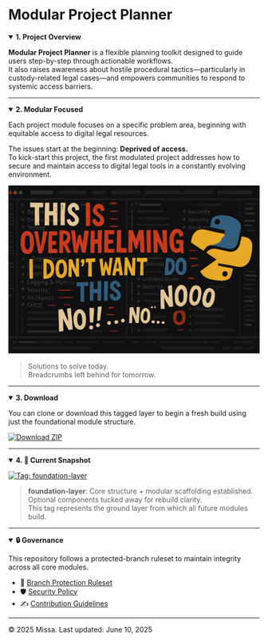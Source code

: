 # Modular Project Planner

<details open>
<summary><strong>1. Project Overview</strong></summary>

**Modular Project Planner** is a flexible planning toolkit designed to guide users step-by-step through actionable workflows.  
It also raises awareness about hostile procedural tactics—particularly in custody-related legal cases—and empowers communities to respond to systemic access barriers.

</details>

---

<details open>
<summary><strong>2. Modular Focused</strong></summary>

Each project module focuses on a specific problem area, beginning with equitable access to digital legal resources.

The issues start at the beginning: **Deprived of access.**  
To kick-start this project, the first modulated project addresses how to secure and maintain access to digital legal tools in a constantly evolving environment.

<img src="assets/images/README-cover.png" alt="Project Cover Image">

> Solutions to solve today.  
> Breadcrumbs left behind for tomorrow.

</details>

---

<details open>
<summary><strong>3. Download</strong></summary>

You can clone or download this tagged layer to begin a fresh build using just the foundational module structure.

[![Download ZIP](https://img.shields.io/badge/Download-ZIP-blue?style=for-the-badge&logo=github)](https://github.com/thinkSavag/modular-project-planner/archive/refs/heads/main.zip)

</details>

---

<details open>
<summary><strong>4. 📌 Current Snapshot</strong></summary>

[![Tag: foundation-layer](https://img.shields.io/badge/tag-foundation--layer-blue?style=flat-square)](https://github.com/thinkSavag/modular-project-planner/src/app/app.md)

> **foundation-layer**: Core structure + modular scaffolding established.  
> Optional components tucked away for rebuild clarity.  
> This tag represents the ground layer from which all future modules build.

</details>

---

<details open>
<summary><strong>🔒 Governance</strong></summary>

This repository follows a protected-branch ruleset to maintain integrity across all core modules.  
- 🔐 [Branch Protection Ruleset](.github/rulesets/branch-protection-ruleset.json)
- 🛡️ [Security Policy](.github/rulesets/SECURITY.md)  
- ✍️ [Contribution Guidelines](CONTRIBUTING.md)

</details>

---

© 2025 Missa.
Last updated: June 10, 2025